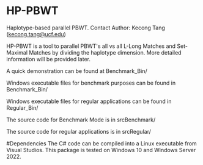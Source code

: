 # HP-PBWT
Haplotype-based parallel PBWT.
Contact Author: Kecong Tang (kecong.tang@ucf.edu)

HP-PBWT is a tool to parallel PBWT's all vs all L-Long Matches and Set-Maximal Matches by dividing the haplotype dimension. More detailed information will be provided later.

A quick demonstration can be found at Benchmark_Bin/ 

Windows executable files for benchmark purposes can be found in Benchmark_Bin/ 

Windows executable files for regular applications can be found in Regular_Bin/ 

The source code for Benchmark Mode is in srcBenchmark/

The source code for regular applications is in srcRegular/


#Dependencies
The C# code can be compiled into a Linux executable from Visual Studios.
This package is tested on Windows 10 and Windows Server 2022.
